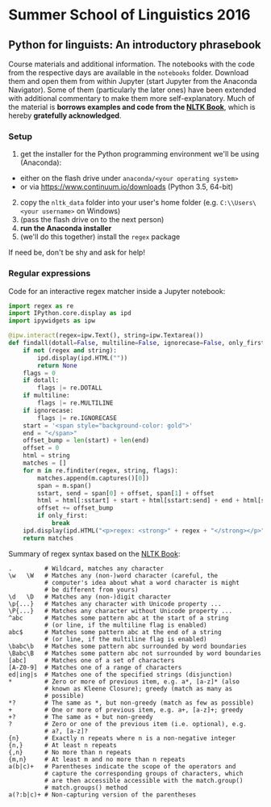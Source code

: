 Summer School of Linguistics 2016
=================================

Python for linguists: An introductory phrasebook
------------------------------------------------

Course materials and additional information. The notebooks with the code from
the respective days are available in the `notebooks` folder. Download them and
open them from within Jupyter (start Jupyter from the Anaconda Navigator). Some
of them (particularly the later ones) have been extended with additional
commentary to make them more self-explanatory. Much of the material is **borrows
examples and code from the [NLTK Book](http://www.nltk.org/book/)**, which is
hereby **gratefully acknowledged**.

### Setup

1. get the installer for the Python programming environment we'll be using
   (Anaconda):
  - either on the flash drive under `anaconda/<your operating system>`
  - or via <https://www.continuum.io/downloads> (Python 3.5, 64-bit)
2. copy the `nltk_data` folder into your user's home folder (e.g.
   `C:\\Users\<your username>` on Windows)
3. (pass the flash drive on to the next person)
4. **run the Anaconda installer**
5. (we'll do this together) install the `regex` package

If need be, don't be shy and ask for help!

### Regular expressions

Code for an interactive regex matcher inside a Jupyter notebook:

```python
import regex as re
import IPython.core.display as ipd
import ipywidgets as ipw

@ipw.interact(regex=ipw.Text(), string=ipw.Textarea())
def findall(dotall=False, multiline=False, ignorecase=False, only_first=False, regex="", string=""):
    if not (regex and string):
        ipd.display(ipd.HTML(""))
        return None
    flags = 0
    if dotall:
        flags |= re.DOTALL
    if multiline:
        flags |= re.MULTILINE
    if ignorecase:
        flags |= re.IGNORECASE
    start = '<span style="background-color: gold">'
    end = "</span>"
    offset_bump = len(start) + len(end)
    offset = 0
    html = string
    matches = []
    for m in re.finditer(regex, string, flags):
        matches.append(m.captures()[0])
        span = m.span()
        sstart, send = span[0] + offset, span[1] + offset
        html = html[:sstart] + start + html[sstart:send] + end + html[send:]
        offset += offset_bump
        if only_first:
            break
    ipd.display(ipd.HTML("<p>regex: <strong>" + regex + "</strong></p>" + "<pre>" + html + "</pre"))
    return matches
```

Summary of regex syntax based on the [NLTK Book](http://www.nltk.org/book/ch03.html):

```
.         # Wildcard, matches any character
\w   \W   # Matches any (non-)word character (careful, the
          # computer's idea about what a word character is might
          # be different from yours)
\d   \D   # Matches any (non-)digit character
\p{...}   # Matches any character with Unicode property ...
\P{...}   # Matches any character without Unicode property ...
^abc      # Matches some pattern abc at the start of a string
          # (or line, if the multiline flag is enabled)
abc$      # Matches some pattern abc at the end of a string
          # (or line, if the multiline flag is enabled)
\babc\b   # Matches some pattern abc surrounded by word boundaries
\Babc\B   # Matches some pattern abc not surrounded by word boundaries
[abc]     # Matches one of a set of characters
[A-Z0-9]  # Matches one of a range of characters
ed|ing|s  # Matches one of the specified strings (disjunction)
*         # Zero or more of previous item, e.g. a*, [a-z]* (also
          # known as Kleene Closure); greedy (match as many as
          # possible)
*?        # The same as *, but non-greedy (match as few as possible)
+         # One or more of previous item, e.g. a+, [a-z]+; greedy
+?        # The same as + but non-greedy
?         # Zero or one of the previous item (i.e. optional), e.g.
          # a?, [a-z]?
{n}       # Exactly n repeats where n is a non-negative integer
{n,}      # At least n repeats
{,n}      # No more than n repeats
{m,n}     # At least m and no more than n repeats
a(b|c)+   # Parentheses indicate the scope of the operators and
          # capture the corresponding groups of characters, which
          # are then accessible accessible with the match.group()
          # match.groups() method
a(?:b|c)+ # Non-capturing version of the parentheses
```

